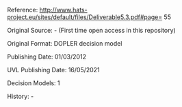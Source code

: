 Reference: http://www.hats-project.eu/sites/default/files/Deliverable5.3.pdf#page=
55

Original Source: - (First time open access in this repository)

Original Format: DOPLER decision model

Publishing Date: 01/03/2012

UVL Publishing Date: 16/05/2021

Decision Models: 1

History: -
